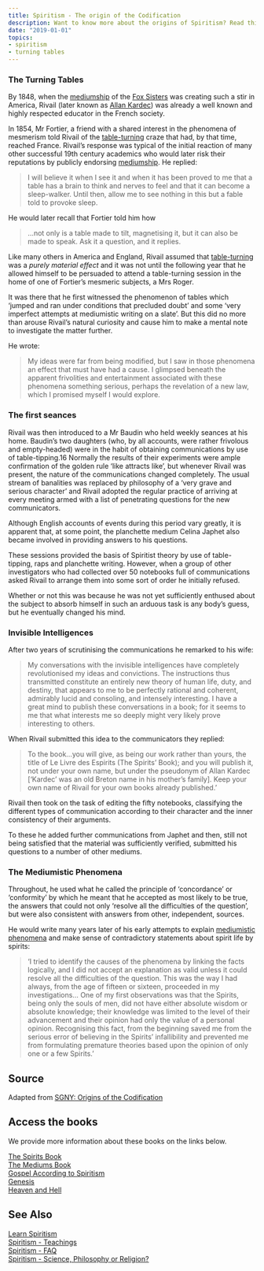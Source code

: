 ```yaml
---
title: Spiritism - The origin of the Codification
description: Want to know more about the origins of Spiritism? Read this to understand.
date: "2019-01-01"
topics:
- spiritism
- turning tables
---
```


### The Turning Tables
By 1848, when the [mediumship](../mediumship) of the [Fox Sisters](/bio/fox-sisters) was creating such a stir in America, 
Rivail (later known as [Allan Kardec](/bio/allan-kardec)) was already a well known and highly respected educator 
in the French society.

In 1854, Mr Fortier, a friend with a shared interest in the phenomena of mesmerism told Rivail 
of the [table-turning](/about/turning-tables) craze that had, by that time, reached France.
Rivail’s response was typical of the initial reaction of many other successful 19th 
century academics who would later risk their reputations by publicly endorsing [mediumship](../mediumship).
He replied:

> I will believe it when I see it and when it has been proved to me that a table has a brain to think 
and nerves to feel and that it can become a sleep-walker.
Until then, allow me to see nothing in this but a fable told to provoke sleep.

He would later recall that Fortier told him how 

> …not only is a table made to tilt, magnetising it, but it can also be made to speak. 
Ask it a question, and it replies.

Like many others in America and England, Rivail assumed that [table-turning](/about/turning-tables) was a _purely material effect_
and it was not until the following year that he allowed himself to be persuaded to attend a table-turning 
session in the home of one of Fortier’s mesmeric subjects, a Mrs Roger. 

It was there that he first witnessed the phenomenon of tables which ‘jumped and ran under conditions that 
precluded doubt’ and some ‘very imperfect attempts at mediumistic writing on a slate’.
But this did no more than arouse Rivail’s natural curiosity and cause him to make a mental note to 
investigate the matter further.

He wrote:

> My ideas were far from being modified, but I saw in those phenomena an effect that must have had a cause.
I glimpsed beneath the apparent frivolities and entertainment associated with these phenomena something serious,
perhaps the revelation of a new law, which I promised myself I would explore.

### The first seances
Rivail was then introduced to a Mr Baudin who held weekly seances at his home. 
Baudin’s two daughters (who, by all accounts, were rather frivolous and empty-headed) 
were in the habit of obtaining communications by use of table-tipping.16 Normally the results of their 
experiments were ample confirmation of the golden rule ‘like attracts like’, but whenever 
Rivail was present, the nature of the communications changed completely.
The usual stream of banalities was replaced by philosophy of a ‘very grave and serious character’ and 
Rivail adopted the regular practice of arriving at every meeting armed with a list of penetrating questions 
for the new communicators.

Although English accounts of events during this period vary greatly, it is apparent that, at some point,
the planchette medium Celina Japhet also became involved in providing answers to his questions.

These sessions provided the basis of Spiritist theory by use of table-tipping, raps and planchette writing.
However, when a group of other investigators who had collected over 50 notebooks full of 
communications asked Rivail to arrange them into some sort of order he initially refused.

Whether or not this was because he was not yet sufficiently enthused about the subject to absorb himself 
in such an arduous task is any body’s guess, but he eventually changed his mind.

### Invisible Intelligences
After two years of scrutinising the communications he remarked to his wife:

> My conversations with the invisible intelligences have completely revolutionised my ideas and convictions.
The instructions thus transmitted constitute an entirely new theory of human life, duty, and destiny,
that appears to me to be perfectly rational and coherent, admirably lucid and consoling, and intensely interesting.
I have a great mind to publish these conversations in a book; for it seems to me that what interests 
me so deeply might very likely prove interesting to others.

When Rivail submitted this idea to the communicators they replied:

> To the book…you will give, as being our work rather than yours, the title of Le Livre des Espirits (The Spirits’ Book);
and you will publish it, not under your own name, but under the pseudonym of Allan Kardec 
[‘Kardec’ was an old Breton name in his mother’s family].
Keep your own name of Rivail for your own books already published.’ 

Rivail then took on the task of editing the fifty notebooks, classifying the different types of 
communication according to their character and the inner consistency of their arguments.

To these he added further communications from Japhet and then, still not being satisfied that the material 
was sufficiently verified, submitted his questions to a number of other mediums. 

### The Mediumistic Phenomena
Throughout, he used what he called the principle of ‘concordance’ or ‘conformity’ by which he meant 
that he accepted as most likely to be true, the answers that could not only ‘resolve all the difficulties 
of the question’, but were also consistent with answers from other, independent, sources.

He would write many years later of his early attempts to explain [mediumistic phenomena](../mediumship) 
and make sense of contradictory statements about spirit life by spirits:

> ‘I tried to identify the causes of the phenomena by linking the facts logically, 
and I did not accept an explanation as valid unless it could resolve all the difficulties of the question.
This was the way I had always, from the age of fifteen or sixteen, proceeded in my investigations…
One of my first observations was that the Spirits, being only the souls of men, 
did not have either absolute wisdom or absolute knowledge; their knowledge was limited to the level of their 
advancement and their opinion had only the value of a personal opinion. Recognising this fact,
from the beginning saved me from the serious error of believing in the Spirits’ 
infallibility and prevented me from formulating premature theories based upon the opinion of only one or a few Spirits.’


## Source 
Adapted from [SGNY: Origins of the Codification](//www.sgny.org/spiritism-guide/the-5-book-codification/)  

## Access the books
We provide more information about these books on the links below.

[The Spirits Book](/books/spirits-book)  
[The Mediums Book](/books/mediums-book)  
[Gospel According to Spiritism](/books/gospel-according-spiritism)  
[Genesis](/books/genesis)  
[Heaven and Hell](/books/heaven-and-hell)  

## See Also
[Learn Spiritism](../learn)  
[Spiritism - Teachings](../teachings)  
[Spiritism - FAQ](../faq)  
[Spiritism - Science, Philosophy or Religion?](../science-philosophy-religion)  

